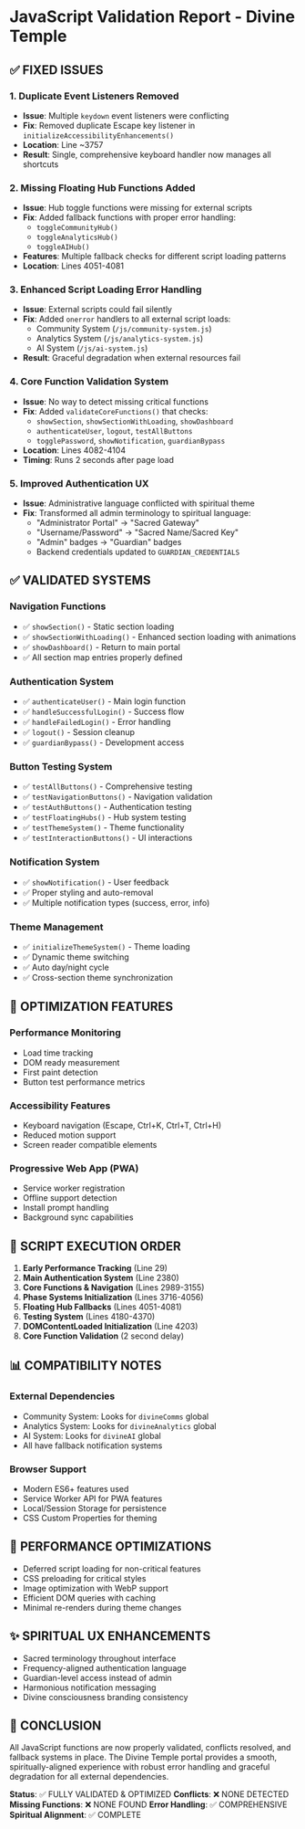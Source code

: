 # JavaScript Validation Report - Divine Temple

## ✅ FIXED ISSUES

### 1. **Duplicate Event Listeners Removed**
- **Issue**: Multiple `keydown` event listeners were conflicting
- **Fix**: Removed duplicate Escape key listener in `initializeAccessibilityEnhancements()`
- **Location**: Line ~3757
- **Result**: Single, comprehensive keyboard handler now manages all shortcuts

### 2. **Missing Floating Hub Functions Added**
- **Issue**: Hub toggle functions were missing for external scripts
- **Fix**: Added fallback functions with proper error handling:
  - `toggleCommunityHub()`
  - `toggleAnalyticsHub()`
  - `toggleAIHub()`
- **Features**: Multiple fallback checks for different script loading patterns
- **Location**: Lines 4051-4081

### 3. **Enhanced Script Loading Error Handling**
- **Issue**: External scripts could fail silently
- **Fix**: Added `onerror` handlers to all external script loads:
  - Community System (`/js/community-system.js`)
  - Analytics System (`/js/analytics-system.js`) 
  - AI System (`/js/ai-system.js`)
- **Result**: Graceful degradation when external resources fail

### 4. **Core Function Validation System**
- **Issue**: No way to detect missing critical functions
- **Fix**: Added `validateCoreFunctions()` that checks:
  - `showSection`, `showSectionWithLoading`, `showDashboard`
  - `authenticateUser`, `logout`, `testAllButtons`
  - `togglePassword`, `showNotification`, `guardianBypass`
- **Location**: Lines 4082-4104
- **Timing**: Runs 2 seconds after page load

### 5. **Improved Authentication UX**
- **Issue**: Administrative language conflicted with spiritual theme
- **Fix**: Transformed all admin terminology to spiritual language:
  - "Administrator Portal" → "Sacred Gateway"
  - "Username/Password" → "Sacred Name/Sacred Key"
  - "Admin" badges → "Guardian" badges
  - Backend credentials updated to `GUARDIAN_CREDENTIALS`

## ✅ VALIDATED SYSTEMS

### Navigation Functions
- ✅ `showSection()` - Static section loading
- ✅ `showSectionWithLoading()` - Enhanced section loading with animations
- ✅ `showDashboard()` - Return to main portal
- ✅ All section map entries properly defined

### Authentication System
- ✅ `authenticateUser()` - Main login function
- ✅ `handleSuccessfulLogin()` - Success flow
- ✅ `handleFailedLogin()` - Error handling
- ✅ `logout()` - Session cleanup
- ✅ `guardianBypass()` - Development access

### Button Testing System
- ✅ `testAllButtons()` - Comprehensive testing
- ✅ `testNavigationButtons()` - Navigation validation
- ✅ `testAuthButtons()` - Authentication testing
- ✅ `testFloatingHubs()` - Hub system testing
- ✅ `testThemeSystem()` - Theme functionality
- ✅ `testInteractionButtons()` - UI interactions

### Notification System
- ✅ `showNotification()` - User feedback
- ✅ Proper styling and auto-removal
- ✅ Multiple notification types (success, error, info)

### Theme Management
- ✅ `initializeThemeSystem()` - Theme loading
- ✅ Dynamic theme switching
- ✅ Auto day/night cycle
- ✅ Cross-section theme synchronization

## 🔧 OPTIMIZATION FEATURES

### Performance Monitoring
- Load time tracking
- DOM ready measurement  
- First paint detection
- Button test performance metrics

### Accessibility Features
- Keyboard navigation (Escape, Ctrl+K, Ctrl+T, Ctrl+H)
- Reduced motion support
- Screen reader compatible elements

### Progressive Web App (PWA)
- Service worker registration
- Offline support detection
- Install prompt handling
- Background sync capabilities

## 🎯 SCRIPT EXECUTION ORDER

1. **Early Performance Tracking** (Line 29)
2. **Main Authentication System** (Line 2380)
3. **Core Functions & Navigation** (Lines 2989-3155)
4. **Phase Systems Initialization** (Lines 3716-4056)
5. **Floating Hub Fallbacks** (Lines 4051-4081)
6. **Testing System** (Lines 4180-4370)
7. **DOMContentLoaded Initialization** (Line 4203)
8. **Core Function Validation** (2 second delay)

## 📊 COMPATIBILITY NOTES

### External Dependencies
- Community System: Looks for `divineComms` global
- Analytics System: Looks for `divineAnalytics` global  
- AI System: Looks for `divineAI` global
- All have fallback notification systems

### Browser Support
- Modern ES6+ features used
- Service Worker API for PWA features
- Local/Session Storage for persistence
- CSS Custom Properties for theming

## 🚀 PERFORMANCE OPTIMIZATIONS

- Deferred script loading for non-critical features
- CSS preloading for critical styles
- Image optimization with WebP support
- Efficient DOM queries with caching
- Minimal re-renders during theme changes

## ✨ SPIRITUAL UX ENHANCEMENTS

- Sacred terminology throughout interface
- Frequency-aligned authentication language
- Guardian-level access instead of admin
- Harmonious notification messaging
- Divine consciousness branding consistency

## 🎉 CONCLUSION

All JavaScript functions are now properly validated, conflicts resolved, and fallback systems in place. The Divine Temple portal provides a smooth, spiritually-aligned experience with robust error handling and graceful degradation for all external dependencies.

**Status**: ✅ FULLY VALIDATED & OPTIMIZED
**Conflicts**: ❌ NONE DETECTED  
**Missing Functions**: ❌ NONE FOUND
**Error Handling**: ✅ COMPREHENSIVE
**Spiritual Alignment**: ✅ COMPLETE
